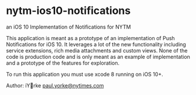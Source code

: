 # nytm-ios10-notifications
an iOS 10 Implementation of Notifications for NYTM

This application is meant as a prototype of an implementation of Push Notifications for iOS 10. It leverages a lot of the new functionality including service extensions, rich media attachments and custom views. None of the code is production code and is only meant as an example of implementation and a prototype of the features for exploration.

To run this application you must use xcode 8 running on iOS 10+.

Author: iYrke <paul.yorke@nytimes.com>
